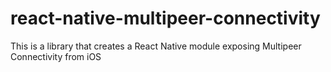 # react-native-multipeer-connectivity
This is a library that creates a React Native module exposing Multipeer Connectivity from iOS
